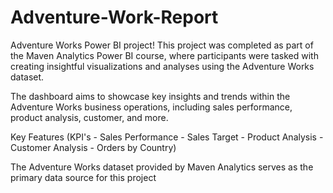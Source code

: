 # Adventure-Work-Report
Adventure Works Power BI project! This project was completed as part of the Maven Analytics Power BI course, where participants were tasked with creating insightful visualizations and analyses using the Adventure Works dataset.

The dashboard aims to showcase key insights and trends within the Adventure Works business operations, including sales performance, product analysis, customer, and more.

Key Features (KPI's - Sales Performance - Sales Target - Product Analysis - Customer Analysis - Orders by Country)

The Adventure Works dataset provided by Maven Analytics serves as the primary data source for this project


